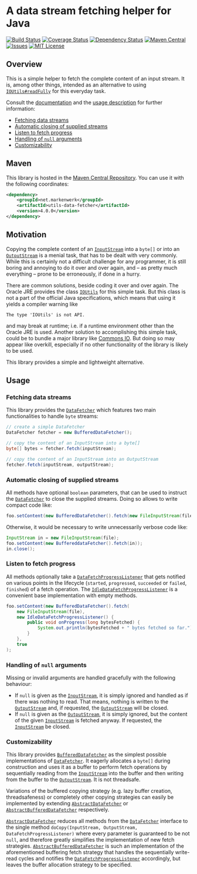 # A data stream fetching helper for Java

[![Build Status](https://travis-ci.org/markenwerk/java-utils-data-fetcher.svg?branch=master)](https://travis-ci.org/markenwerk/java-utils-data-fetcher)
[![Coverage Status](https://coveralls.io/repos/markenwerk/java-utils-data-fetcher/badge.svg?branch=master&service=github)](https://coveralls.io/github/markenwerk/java-utils-data-fetcher?branch=master)
[![Dependency Status](https://www.versioneye.com/user/projects/562bcca036d0ab00160013f7/badge.svg)](https://www.versioneye.com/user/projects/562bcca036d0ab00160013f7)
[![Maven Central](https://maven-badges.herokuapp.com/maven-central/net.markenwerk/utils-data-fetcher/badge.svg)](https://maven-badges.herokuapp.com/maven-central/net.markenwerk/utils-data-fetcher)
[![Issues](https://img.shields.io/github/issues/markenwerk/java-utils-data-fetcher.svg)](https://github.com/markenwerk/java-utils-data-fetcher/issues)
[![MIT License](https://img.shields.io/badge/license-MIT-brightgreen.svg)](https://github.com/markenwerk/java-utils-data-fetcher/blob/master/LICENSE)

## Overview

This is a simple helper to fetch the complete content of an input stream. It is, among other things, intended as an alternative to using [`IOUtils#readFully`](http://grepcode.com/file/repository.grepcode.com/java/root/jdk/openjdk/7u40-b43/sun/misc/IOUtils.java#IOUtils.readFully%28java.io.InputStream%2Cint%2Cboolean%29) for this everyday task.

Consult the [documentation](http://markenwerk.github.io/java-utils-data-fetcher/index.html) and  the [usage description](#usage) for further information:

- [Fetching data streams](#fetching-data-streams)
- [Automatic closing of supplied streams](#automatic-closing-of-supplied-streams)
- [Listen to fetch progress](#listen-to-fetch-progress)
- [Handling of `null` arguments](#handling-of-null-arguments)
- [Customizability](#customizability)

## Maven

This library is hosted in the [Maven Central Repository](https://maven-badges.herokuapp.com/maven-central/net.markenwerk/utils-data-fetcher). You can use it with the following coordinates:

```xml
<dependency>
	<groupId>net.markenwerk</groupId>
	<artifactId>utils-data-fetcher</artifactId>
	<version>4.0.0</version>
</dependency>
```

## Motivation

Copying the complete content of an [`InputStream`][InputStream] into a `byte[]` or into an [`OutputStream`][OutputStream] is a menial task, that has to be dealt with very commonly. While this is certainly not a difficult challenge for any programmer, it is still boring and annoying to do it over and over again, and – as pretty much everything – prone to be erroneously, if done in a hurry.

There are common solutions, beside coding it over and over again. The Oracle JRE provides the class [`IOUtils`](http://grepcode.com/file/repository.grepcode.com/java/root/jdk/openjdk/7u40-b43/sun/misc/IOUtils.java) for this simple task. But this class is not a part of the official Java specifications, which means that using it yields a compiler warning like

```
The type 'IOUtils' is not API.
```

and may break at runtime; i.e. if a runtime environment other than the Oracle JRE is used. Another solution to accomplishing this simple task, could be to bundle a major library like [Commons IO](http://commons.apache.org/proper/commons-io/). But doing so may appear like overkill, especially if no other functionality of the library is likely to be used.

This library provides a simple and lightweight alternative.
 
## Usage

### Fetching data streams

This library provides the [`DataFetcher`][DataFetcher] which features two main functionalities to handle `byte` streams:

```java
// create a simple DataFetcher
DataFetcher fetcher = new BufferedDataFetcher();

// copy the content of an InputStream into a byte[]
byte[] bytes = fetcher.fetch(inputStream);

// copy the content of an InputStream into an OutputStream
fetcher.fetch(inputStream, outputStream);
```

### Automatic closing of supplied streams

All methods have optional `boolean` parameters, that can be used to instruct the [`DataFetcher`][DataFetcher] to close the supplied streams. Doing so allows to write compact code like:

```java
foo.setContent(new BufferedDataFetcher().fetch(new FileInputStream(file), true));
```

Otherwise, it would be necessary to write unnecessarily verbose code like:

```java
InputStream in = new FileInputStream(file);
foo.setContent(new BuffereddataFetcher().fetch(in));
in.close();
```

### Listen to fetch progress

All methods optionally take a [`DataFetchProgressListener`][DataFetchProgressListener] that gets notified on various points in the lifecycle (`started`, `progressed`, `succeeded` or `failed`, `finished`) of a fetch operation. The [`IdleDataFetchProgressListener`][IdleDataFetchProgressListener] is a convenient base implementation with empty methods.

```java
foo.setContent(new BufferedDataFetcher().fetch(
	new FileInputStream(file),
	new IdleDataFetchProgressListener() {
		public void onProgress(long bytesFetched) {
			System.out.println(bytesFetched + " bytes fetched so far.");
		}
	},
	true
);
```

### Handling of `null` arguments

Missing or invalid arguments are handled gracefully with the following behaviour:

 - If `null` is given as the [`InputStream`][InputStream], it is simply ignored and handled as if there was nothing to read. That means, nothing is written to the [`OutputStream`][OutputStream] and, if requested, the [`OutputStream`][OutputStream] will be closed. 
 - If `null` is given as the [`OutputStream`][OutputStream], it is simply ignored, but the content of the given [`InputStream`][InputStream] is fetched anyway. If requested, the [`InputStream`][InputStream] be closed. 
 
### Customizability
 
This library provides [`BufferedDataFetcher`][BufferedDataFetcher] as the simplest possible implementations of [`DataFetcher`][DataFetcher]. It eagerly allocates a `byte[]` during construction and uses it as a buffer to perform fetch operations by sequentially reading from the [`InputStream`][InputStream] into the buffer and then writing from the buffer to the [`OutputStream`][OutputStream]. It is not threadsafe.

Variations of the buffered copying strategy (e.g. lazy buffer creation, threadsafeness) or completely other copying strategies can easily be implemented by extending [`AbstractDataFetcher`][AbstractDataFetcher] or [`AbstractBufferedDataFetcher`][AbstractBufferedDataFetcher] respectively.

[`AbstractDataFetcher`][AbstractDataFetcher] reduces all methods from the [`DataFetcher`][DataFetcher] interface to the single method `doCopy(InputStream, OutputStream, DataFetchProgressListener)` where every parameter is guaranteed to be not `null`, and therefore greatly simplifies the implementation of new fetch strategies. [`AbstractBufferedDataFetcher`][AbstractBufferedDataFetcher] is such an implementation of the aforementioned buffering fetch strategy that handles the sequentially write-read cycles and notifies the [`DataFetchProgressListener`][DataFetchProgressListener] accordingly, but leaves the buffer allocation strategy to be specified.

 
[AbstractBufferedDataFetcher]:  http://markenwerk.github.io/java-utils-data-fetcher/index.html?net/markenwerk/utils/data/fetcher/AbstractBufferedDataFetcher.html
[AbstractDataFetcher]: http://markenwerk.github.io/java-utils-data-fetcher/index.html?net/markenwerk/utils/data/fetcher/AbstractDataFetcher.html
[BufferedDataFetcher]: http://markenwerk.github.io/java-utils-data-fetcher/index.html?net/markenwerk/utils/data/fetcher/BufferedDataFetcher.html
[DataFetcher]: http://markenwerk.github.io/java-utils-data-fetcher/index.html?net/markenwerk/utils/data/fetcher/DataFetcher.html
[DataFetchProgressListener]: http://markenwerk.github.io/java-utils-data-fetcher/index.html?net/markenwerk/utils/data/fetcher/DataFetchProgressListener.html
[IdleDataFetchProgressListener]: http://markenwerk.github.io/java-utils-data-fetcher/index.html?net/markenwerk/utils/data/fetcher/IdleDataFetchProgressListener.html

[InputStream]: http://docs.oracle.com/javase/8/docs/api/index.html?java/io/InputStream.html
[OutputStream]: http://docs.oracle.com/javase/8/docs/api/index.html?java/io/OutputStream.html